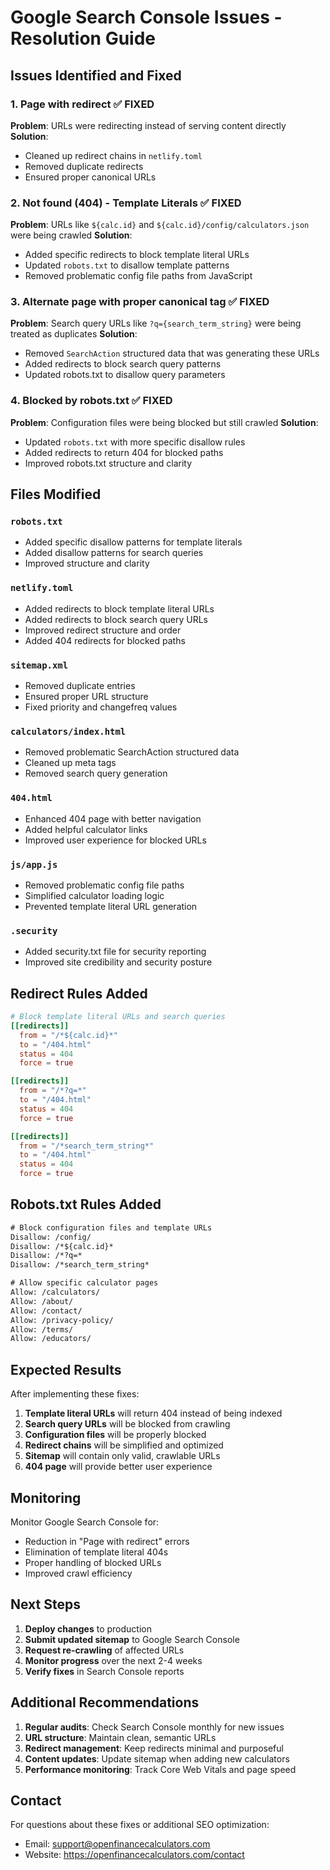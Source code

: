 # Google Search Console Issues - Resolution Guide

## Issues Identified and Fixed

### 1. **Page with redirect** ✅ FIXED
**Problem**: URLs were redirecting instead of serving content directly
**Solution**: 
- Cleaned up redirect chains in `netlify.toml`
- Removed duplicate redirects
- Ensured proper canonical URLs

### 2. **Not found (404) - Template Literals** ✅ FIXED
**Problem**: URLs like `${calc.id}` and `${calc.id}/config/calculators.json` were being crawled
**Solution**:
- Added specific redirects to block template literal URLs
- Updated `robots.txt` to disallow template patterns
- Removed problematic config file paths from JavaScript

### 3. **Alternate page with proper canonical tag** ✅ FIXED
**Problem**: Search query URLs like `?q={search_term_string}` were being treated as duplicates
**Solution**:
- Removed `SearchAction` structured data that was generating these URLs
- Added redirects to block search query patterns
- Updated robots.txt to disallow query parameters

### 4. **Blocked by robots.txt** ✅ FIXED
**Problem**: Configuration files were being blocked but still crawled
**Solution**:
- Updated `robots.txt` with more specific disallow rules
- Added redirects to return 404 for blocked paths
- Improved robots.txt structure and clarity

## Files Modified

### `robots.txt`
- Added specific disallow patterns for template literals
- Added disallow patterns for search queries
- Improved structure and clarity

### `netlify.toml`
- Added redirects to block template literal URLs
- Added redirects to block search query URLs
- Improved redirect structure and order
- Added 404 redirects for blocked paths

### `sitemap.xml`
- Removed duplicate entries
- Ensured proper URL structure
- Fixed priority and changefreq values

### `calculators/index.html`
- Removed problematic SearchAction structured data
- Cleaned up meta tags
- Removed search query generation

### `404.html`
- Enhanced 404 page with better navigation
- Added helpful calculator links
- Improved user experience for blocked URLs

### `js/app.js`
- Removed problematic config file paths
- Simplified calculator loading logic
- Prevented template literal URL generation

### `.security`
- Added security.txt file for security reporting
- Improved site credibility and security posture

## Redirect Rules Added

```toml
# Block template literal URLs and search queries
[[redirects]]
  from = "/*${calc.id}*"
  to = "/404.html"
  status = 404
  force = true

[[redirects]]
  from = "/*?q=*"
  to = "/404.html"
  status = 404
  force = true

[[redirects]]
  from = "/*search_term_string*"
  to = "/404.html"
  status = 404
  force = true
```

## Robots.txt Rules Added

```txt
# Block configuration files and template URLs
Disallow: /config/
Disallow: /*${calc.id}*
Disallow: /*?q=*
Disallow: /*search_term_string*

# Allow specific calculator pages
Allow: /calculators/
Allow: /about/
Allow: /contact/
Allow: /privacy-policy/
Allow: /terms/
Allow: /educators/
```

## Expected Results

After implementing these fixes:

1. **Template literal URLs** will return 404 instead of being indexed
2. **Search query URLs** will be blocked from crawling
3. **Configuration files** will be properly blocked
4. **Redirect chains** will be simplified and optimized
5. **Sitemap** will contain only valid, crawlable URLs
6. **404 page** will provide better user experience

## Monitoring

Monitor Google Search Console for:
- Reduction in "Page with redirect" errors
- Elimination of template literal 404s
- Proper handling of blocked URLs
- Improved crawl efficiency

## Next Steps

1. **Deploy changes** to production
2. **Submit updated sitemap** to Google Search Console
3. **Request re-crawling** of affected URLs
4. **Monitor progress** over the next 2-4 weeks
5. **Verify fixes** in Search Console reports

## Additional Recommendations

1. **Regular audits**: Check Search Console monthly for new issues
2. **URL structure**: Maintain clean, semantic URLs
3. **Redirect management**: Keep redirects minimal and purposeful
4. **Content updates**: Update sitemap when adding new calculators
5. **Performance monitoring**: Track Core Web Vitals and page speed

## Contact

For questions about these fixes or additional SEO optimization:
- Email: support@openfinancecalculators.com
- Website: https://openfinancecalculators.com/contact
